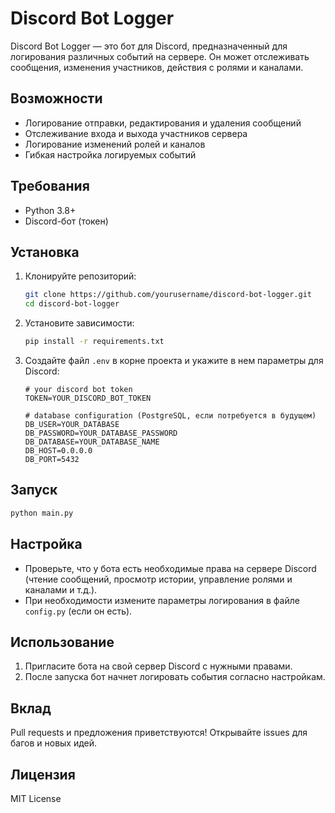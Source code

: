 # Discord Bot Logger

Discord Bot Logger — это бот для Discord, предназначенный для логирования различных событий на сервере. Он может отслеживать сообщения, изменения участников, действия с ролями и каналами.

## Возможности

- Логирование отправки, редактирования и удаления сообщений
- Отслеживание входа и выхода участников сервера
- Логирование изменений ролей и каналов
- Гибкая настройка логируемых событий

## Требования

- Python 3.8+
- Discord-бот (токен)

## Установка

1. Клонируйте репозиторий:
   ```bash
   git clone https://github.com/yourusername/discord-bot-logger.git
   cd discord-bot-logger
   ```

2. Установите зависимости:
   ```bash
   pip install -r requirements.txt
   ```

3. Создайте файл `.env` в корне проекта и укажите в нем параметры для Discord:

   ```
   # your discord bot token
   TOKEN=YOUR_DISCORD_BOT_TOKEN

   # database configuration (PostgreSQL, если потребуется в будущем)
   DB_USER=YOUR_DATABASE
   DB_PASSWORD=YOUR_DATABASE_PASSWORD
   DB_DATABASE=YOUR_DATABASE_NAME
   DB_HOST=0.0.0.0
   DB_PORT=5432
   ```

## Запуск

```bash
python main.py
```

## Настройка

- Проверьте, что у бота есть необходимые права на сервере Discord (чтение сообщений, просмотр истории, управление ролями и каналами и т.д.).
- При необходимости измените параметры логирования в файле `config.py` (если он есть).

## Использование

1. Пригласите бота на свой сервер Discord с нужными правами.
2. После запуска бот начнет логировать события согласно настройкам.

## Вклад

Pull requests и предложения приветствуются! Открывайте issues для багов и новых идей.

## Лицензия

MIT License


